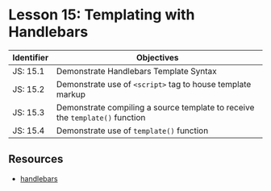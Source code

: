 # Lesson 15: Templating with Handlebars

Identifier   | Objectives
-------------|------------
JS: 15.1     | Demonstrate Handlebars Template Syntax
JS: 15.2     | Demonstrate use of `<script>` tag to house template markup
JS: 15.3     | Demonstrate compiling a source template to receive the `template()` function
JS: 15.4     | Demonstrate use of `template()` function

## Resources

- [handlebars](http://handlebarsjs.com)